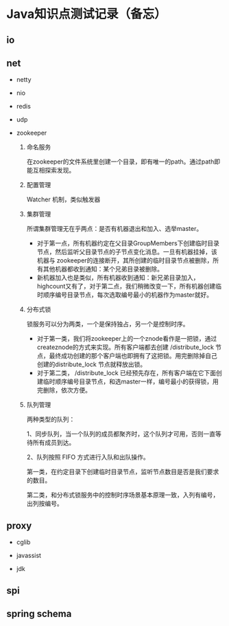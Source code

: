 # Java知识点测试记录（备忘）

## io

## net

* netty

* nio

* redis

* udp

* zookeeper

    1. 命名服务
    
        在zookeeper的文件系统里创建一个目录，即有唯一的path。通过path即能互相探索发现。
    
    2. 配置管理
        
        Watcher 机制，类似触发器
        
    3. 集群管理
    
        所谓集群管理无在乎两点：是否有机器退出和加入、选举master。 
        * 对于第一点，所有机器约定在父目录GroupMembers下创建临时目录节点，然后监听父目录节点的子节点变化消息。一旦有机器挂掉，该机器与 zookeeper的连接断开，其所创建的临时目录节点被删除，所有其他机器都收到通知：某个兄弟目录被删除。
        * 新机器加入也是类似，所有机器收到通知：新兄弟目录加入，highcount又有了，对于第二点，我们稍微改变一下，所有机器创建临时顺序编号目录节点，每次选取编号最小的机器作为master就好。
    
    4. 分布式锁
    
        锁服务可以分为两类，一个是保持独占，另一个是控制时序。
        
        * 对于第一类，我们将zookeeper上的一个znode看作是一把锁，通过createznode的方式来实现。所有客户端都去创建 /distribute_lock 节点，最终成功创建的那个客户端也即拥有了这把锁。用完删除掉自己创建的distribute_lock 节点就释放出锁。
        * 对于第二类， /distribute_lock 已经预先存在，所有客户端在它下面创建临时顺序编号目录节点，和选master一样，编号最小的获得锁，用完删除，依次方便。
    
    5. 队列管理
    
        两种类型的队列：
        
        1、同步队列，当一个队列的成员都聚齐时，这个队列才可用，否则一直等待所有成员到达。 

        2、队列按照 FIFO 方式进行入队和出队操作。 
        
        第一类，在约定目录下创建临时目录节点，监听节点数目是否是我们要求的数目。 
        
        第二类，和分布式锁服务中的控制时序场景基本原理一致，入列有编号，出列按编号。

## proxy

* cglib

* javassist

* jdk

## spi

## spring schema
